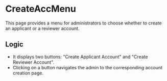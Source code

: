 # CreateAccMenu

This page provides a menu for administrators to choose whether to create an applicant or a reviewer account.

## Logic

- It displays two buttons: "Create Applicant Account" and "Create Reviewer Account".
- Clicking on a button navigates the admin to the corresponding account creation page.

